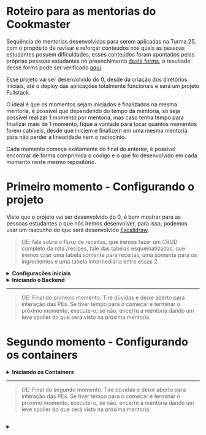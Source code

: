 # Roteiro para as mentorias do Cookmaster

Sequência de mentorias desenvolvidas para serem aplicadas na Turma 25, com o propósito de revisar e reforçar conteúdos nos quais as pessoas estudantes posuem dificuldades, esses conteúdos foram apontados pelas próprias pessoas estudantes no preenchimento [deste forms](https://forms.gle/6EdTi8LecdZVUiyt9), o resultado desse forms pode ser verificado [aqui](https://betrybe.slack.com/archives/C03N2F2FGKA/p1680096291916419?thread_ts=1680016591.667539&cid=C03N2F2FGKA).

Esse projeto vai ser desenvolvido do 0, desde da criação dos diretórios iniciais, até o deploy das aplicações totalmente funcionais e será um projeto Fullstack.

O ideal é que os momentos sejam iniciados e finalizados na mesma mentoria, é possível que dependendo do tempo da mentoria, só seja possível realizar 1 momento por mentoria, mas caso tenha tempo para finalizar mais de 1 momento, fique a vontade para tocar quantos momentos forem cabíveis, desde que iniciem e finalizem em uma mesma mentoria, para não perder a linearidade nem o raciocínio.

Cada momento começa exatamente do final do anterior, é possível encontrar de forma comprimida o código e o que foi desenvolvido em cada momento neste mesmo repositório.

# Primeiro momento - Configurando o projeto

Visto que o projeto vai ser desenvolvido do 0, é bom mostrar para as pessoas estudantes o que nós iremos desenvolver, para isso, podemos usar um rascunho do que será desenvolvido [Excalidraw](https://excalidraw.com/#json=lkiElqkQBpb8UAdIoGBlE,Kq3kWqJxSfpySu8a3eEXuw).

> OE: fale sobre o fluxo de receitas, que iremos fazer um CRUD completo da rota /recipes, fale das tabelas esquematizadas, que iremos criar uma tabela somente para receitas, uma somente para os ingredientes e uma tabela intermediária entre essas 2.

<details>
<summary><strong>Configurações iniciais</strong></summary>

> OE: Abra o VSCode em um diretório vazio que você escolher para utilizar na mentoria, a sugestão é que o nome desse diretório seja Cookmaster

1. Faça a conexão do seu diretório local com o repositório no github onde você irá disponibilizar o código para as PEs:

~~~bash
git remote add triboA git@github.com:tryber/sd-0XX-a-live-lectures.git
git remote add triboB git@github.com:tryber/sd-0XX-b-live-lectures.git
~~~

> OE: É possível que surjam dúvidas sobre essa adição de remotos, tire um tempo para possíveis dúvidas, explique que é possível adicionarmos vários remotos nos nossos projetos, e que o *alias* do `origin` é somente o padrão. Utilize o comando `git remote -v` para exibir os remotos desse projeto.

2. Crie uma branch nova:

~~~bash
gco -b cookmaster-configs-iniciais
~~~

3. Criar os diretórios para iniciar a criação da aplicação:

~~~bash
mkdir backend frontend
~~~

4. Entre no diretório do frontend e inicie uma aplicação `React`:

~~~bash
cd frontend
npx create-react-app .
~~~

> OE: Mostre a aplicação rodando no navegador e depois encerre a aplicação por enquanto utilizando o Ctrl + C

5. Entre no diretório do backend e inicie uma aplicação `Node.js`:

~~~bash
cd ../backend
npm init -y 
~~~

> OE: Mostre o arquivo package.json, mostre que foi criado com somente 1 script e que não possui nenhuma dependência instalada ainda.

6. Instale algumas dependências

> OE: Peça colaboração das PEs para determinar quais dependências serão instaladas

~~~bash
npm i express mysql2 sequelize
~~~

> OE: Mostre novamente o package.json e mostre que as dependências foram instaladas

7. Instale dependências de desenvolvimento

~~~bash
npm i -D typescript @types/express @types/node @types/sequelize ts-node-dev nodemon
~~~

8. Inicie a configuração do eslint:

~~~bash
npx eslint --init
~~~

> OE: Utilize as configurações abaixo:

![eslint configs backend](./images/eslint-configs-backend.png)

9. Adicione novas configurações ao arquivo `.eslintrc.json`

> OE: Utilize as configurações [desse arquivo](./backend/.eslintrc.json)

10. Crie o arquivo `.eslintignore`

~~~bash
touch .eslintignore 
~~~

11. Adicione as seguintes linhas ao `.eslintignore`:

~~~.eslintignore
nyc.config.js
node_modules/
tests/
build/
src/database/migrations
src/database/seeders
src/database/config
src/database/models/index.ts
~~~

> OE: É possível que algumas dúvidas surjam sobre o motivo de estarem sendo adicionados aqui diretórios que ainda não existem e como você sabe que serão esses, diga que é por experiências prévias e que se for necessário, você pode alterar esse arquivo, removendo ou adicionando novos diretórios.

12. Crie o arquivo `.gitignore`:

~~~bash
touch .gitignore
~~~

13. Adicione o diretório `node_modules` ao arquivo `.gitignore`:

~~~.gitignore
node_modules
~~~

14. Faça um commit descritivo

> OE: utilize a extensão `Conventional Commits`, se quiser, ou faça os commits de forma tradicional pelo terminal, ou use a aba `Source Control` do VSCode para fazer os commits.

15. Faça um push:

~~~bash
git push triboA cookmaster-configs-iniciais
git push triboB cookmaster-configs-iniciais
~~~

</details>

<details>
<summary><strong>Iniciando o Backend</strong></summary>

Visto que a base do frontend já foi criada com o comando `npx create-react-app .`, vamos somente criar os arquivos de inicialização do backend.

> OE: Os comandos a seguir estarão considerando que o seu terminal esteja dentro do diretório `backend`

1. Crie o arquivo `tsconfig.json`:

~~~bash
touch tsconfig.json
~~~

2. Adicione as seguintes configurações no arquivo `tsconfig.json`:

~~~json
{
  "compilerOptions": {
    "module": "commonjs",
    "target": "es6",
    "rootDir": "./src",
    "outDir": "./dist",
    "esModuleInterop": true,
    "strict": true
  }
}
~~~

3. Crie o diretório `src`:

~~~bash
mkdir src
~~~

4. Crie os arquivos `server.ts` e `app.ts`:

~~~bash
touch src/server.ts src/app.ts
~~~

5. Adicione o seguinte código no arquivo `app.ts`:

~~~typescript
// app.ts
import express, { Request, Response } from 'express';

const app = express();

app.use(express.json());

app.get('/', (_req: Request, res: Response) => {
  res.status(200).send('A API tá on!');
});

export default app;
~~~

6. Adicione o seguinte código no arquivo `server.ts`:

~~~typescript
// server.ts
import app from './app';

const PORT = process.env.APP_PORT || 3001;

app.listen(PORT, () => {
  console.log(`Server is running at PORT: ${PORT}`);
});
~~~

7. Adicione os seguintes scripts no arquivo `package.json`:

~~~json
// ...
  "dev": "nodemon --watch \"./src/**\" ./src/server.ts",
  "tsnd": "tsnd ./src/server.ts",
  "start": "npm run build && node ./dist/index.js",
  "build": "tsc"
// ..
~~~

8. Rode a aplicação usando o script `dev`:

~~~bash
npm run dev
~~~

9. Faça uma requisição para a rota `/`:

~~~http
localhost:3001/
~~~

> OE: Mostre a resposta da requisição e que é exatamente o que nós colocamos pra retornar no arquivo `app.ts`, depois disso pare a aplicação utilizando Ctrl + C.

10. Rode a aplicação usando o script `tsnd`:

~~~bash
npm run tsnd
~~~

> OE: Faça novamente a requisição para a rota `/` e mostre que a resposta foi a mesma, o ponto aqui é mostrar que dá pra usar 2 recursos diferentes para rodar nossas aplicações, mas que o resultado é o mesmo. Fique a vontade caso queira modificar o arquivo `app.ts` e mostrar os servidores recarregando. A partir daqui você escolhe qual dos 2 scripts você irá usar.

11. Faça um commit descritivo

> OE: utilize a extensão `Conventional Commits`, se quiser, ou faça os commits de forma tradicional pelo terminal, ou use a aba `Source Control` do VSCode para fazer os commits.

12. Faça um push:

~~~bash
git push triboA cookmaster-configs-iniciais
git push triboB cookmaster-configs-iniciais
~~~

</details>

---

> OE: Final do primeiro momento. Tire dúvidas e deixe aberto para interação das PEs.
> Se tiver tempo para o começar e terminar o próximo momento, execute-o, se não, encerre a mentoria dando um leve spoiler do que será visto na próxima mentoria.

# Segundo momento - Configurando os containers

<details>
<summary><strong>Iniciando os Containers</strong></summary>

1. Crie uma branch nova:

~~~bash
gco -b cookmaster-docker
~~~

> OE: Os comandos a seguir estarão considerando que o seu terminal esteja dentro do diretório `raiz`

2. Criar o arquivo `docker-compose.yml`:

~~~bash
touch docker-compose.yml
~~~

3. Criar os arquivos `Dockerfile`

~~~bash
touch backend/Dockerfile frontend/Dockerfile 
~~~

4. Abra o arquivo `docker-compose` e adicionar as seguintes configurações:

> OE: adicione as configurações 1 por 1 e comente sobre elas, tirando dúvidas se surgirem;
> Na hora de escrever o `command` escolha o script que você tiver mais familiaridade ou preferência, `dev` ou `tsnd`;

~~~yml
version: '3.9'
services:
  frontend:
    container_name: cookmaster-fe
    build: ./frontend
    ports:
      - 3000:3000
    working_dir: /app-frontend
    volumes: 
      - ./frontend/src:/app-frontend/src
    depends_on:
      backend:
        condition: service_healthy
    # Os `healthcheck` devem garantir que a aplicação
    # está operacional, antes de liberar o container
    healthcheck:
      test: ["CMD", "lsof", "-t", "-i:3000"]  # Caso utilize outra porta interna para o front, altere ela aqui também
      timeout: 10s
      retries: 5
  backend:
    container_name: cookmaster-be
    build: ./backend
    ports:
      - 3001:3001
    working_dir: /app-backend
    # Caso queira que o container esteja atualizado durante o desenvolvimento, sem que você precise ficar fazendo down e up dos containers, descomente as 3 linhas abaixo
    # Escolha o script você vai adicionar aqui de acordo com o que você preferir usar, dev ou tsnd
    command: dev 
    volumes: 
      - ./backend/src:/app-backend/src
    depends_on:
      db:
        condition: service_healthy
    environment:
      - APP_PORT=3001
      - JWT_SECRET=jwt_secret
      # Os dados abaixo se referem ao container `db`
      # Dica: Relembre aqui da comunicação interna entre containers
      - DB_USER=root
      - DB_PASS=123456
      - DB_HOST=db
      - DB_PORT=3306
    healthcheck:
      test: ["CMD", "lsof", "-t", "-i:3001"] # Caso utilize outra porta interna para o back, altere ela aqui também
      timeout: 10s
      retries: 5
  db:
    image: mysql:8.0.21
    container_name: cookmaster-db
    ports:
      - 3002:3306
    environment:
      - MYSQL_ROOT_PASSWORD=123456
    restart: 'always'
    healthcheck:
      test: ["CMD", "mysqladmin" ,"ping", "-h", "localhost"] # Deve aguardar o banco ficar operacional
      timeout: 10s
      retries: 5
    cap_add:
      - SYS_NICE # Deve omitir alertas menores
~~~

5. Abra o arquivo `backend/Dockerfile` e adicione as seguintes configurações:

>OE: adicione as configurações 1 por 1 e comente sobre elas, tirando dúvidas se surgirem

~~~Dockerfile
FROM node:16.14-alpine

WORKDIR /app-backend

COPY package*.json ./

RUN npm install

COPY . ./

EXPOSE 3001

ENTRYPOINT [ "npm", "run" ]

CMD [ "start" ]
~~~

6. Abra o arquivo `frontend/Dockerfile` e adicione as seguintes configurações:

>OE: adicione as configurações 1 por 1 e comente sobre elas, tirando dúvidas se surgirem

~~~Dockerfile
FROM node:16.14-alpine

WORKDIR /app-frontend

COPY package*.json ./

RUN npm install

COPY . ./

EXPOSE 3000

ENTRYPOINT [ "npm", "run" ]

CMD [ "start" ]
~~~

7. Rode o comando para subir os containers:

~~~bash
docker-compose up -d
~~~

8. Mostre os logs do container do backend:

~~~bash
docker logs -f cookmaster-be
~~~

9. Mostre os logs do container do frontend:

~~~bash
docker logs -f cookmaster-fe
~~~

10. Mostre os logs do container do banco de dados:

~~~bash
docker logs -f cookmaster-db
~~~

> OE: User Ctrl + C para parar a exibição de qualquer um dos containers

11. Abra no navegador o caminho `localhost:3000` e mostre a aplicação frontend rodando

12. Abra no navegador o caminho `localhost:3001` e mostre a resposta do backend

> OE: É esperado aqui que essa parte gere dúvidas de como isso aconteceu e como o `Docker` subiu as aplicações e porque não é necessário rodar os comandos para subir as aplicações, volte nos Dockerfile's e mostre as linhas dos `ENTRYPOINT`s e `CMD`s, explique que essas duas linhas estão executando os comandos para rodar os scripts que vão subir as aplicações.

13. Faça um commit descritivo

> OE: utilize a extensão `Conventional Commits`, se quiser, ou faça os commits de forma tradicional pelo terminal, ou use a aba `Source Control` do VSCode para fazer os commits.

14. Faça um push:

~~~bash
git push triboA cookmaster-docker
git push triboB cookmaster-docker
~~~

</details>

---

> OE: Final do segundo momento. Tire dúvidas e deixe aberto para interação das PEs.
> Se tiver tempo para o começar e terminar o próximo momento, execute-o, se não, encerre a mentoria dando um leve spoiler do que será visto na próxima mentoria.

~~~typescript

~~~

<details>
<summary><strong></strong></summary>
</details>

~~~bash

~~~
